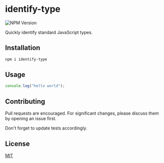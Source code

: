 # identify-type

![NPM Version](https://img.shields.io/npm/v/identify-type)

Quickly identify standard JavaScript types.

## Installation

```bash
npm i identify-type
```

## Usage

```javascript
console.log("hello world");
```

## Contributing

Pull requests are encouraged. For significant changes, please discuss them by opening an issue first.

Don't forget to update tests accordingly.

## License

[MIT](LICENSE)
